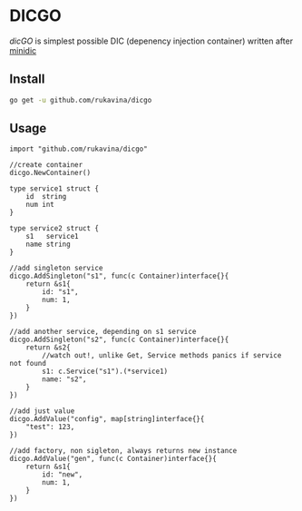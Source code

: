 # DICGO

*dicGO* is simplest possible DIC (depenency injection container) written after [minidic](https://github.com/DrBenton/minidic)

## Install

```bash
go get -u github.com/rukavina/dicgo
```

## Usage

```golang
import "github.com/rukavina/dicgo"

//create container
dicgo.NewContainer()

type service1 struct {
	id  string
	num int
}

type service2 struct {
	s1   service1
	name string
}

//add singleton service
dicgo.AddSingleton("s1", func(c Container)interface{}{
    return &s1{
        id: "s1",
        num: 1,
    }
})

//add another service, depending on s1 service
dicgo.AddSingleton("s2", func(c Container)interface{}{
    return &s2{
        //watch out!, unlike Get, Service methods panics if service not found
        s1: c.Service("s1").(*service1)
        name: "s2",
    }
})

//add just value
dicgo.AddValue("config", map[string]interface{}{
    "test": 123,
})

//add factory, non sigleton, always returns new instance
dicgo.AddValue("gen", func(c Container)interface{}{
    return &s1{
        id: "new",
        num: 1,
    }
})
```